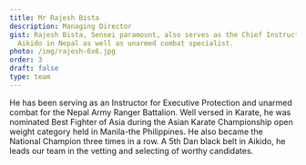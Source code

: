 ```yaml
---
title: Mr Rajesh Bista
description: Managing Director
gist: Rajesh Bista, Sensei paramount, also serves as the Chief Instructor in
  Aikido in Nepal as well as unarmed combat specialist.
photo: /img/rajesh-6x6.jpg
order: 3
draft: false
type: team
---
```

He has been serving as an Instructor for Executive Protection and unarmed combat for the Nepal Army Ranger Battalion. Well versed in Karate, he was nominated Best Fighter of Asia during the Asian Karate Championship open weight category held in Manila-the Philippines. He also became the National Champion three times in a row. A 5th Dan black belt in Aikido, he leads our team in the vetting and selecting of worthy candidates.